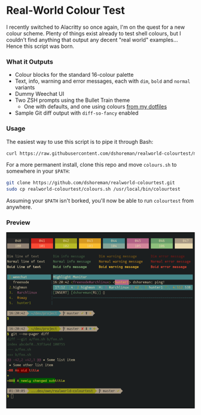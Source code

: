 # Real-World Colour Test

I recently switched to Alacritty so once again, I'm on the quest for a new
colour scheme. Plenty of things exist already to test shell colours, but I
couldn't find anything that output any decent "real world" examples...
Hence this script was born.

### What it Outputs

* Colour blocks for the standard 16-colour palette
* Text, info, warning and error messages, each with `dim`, `bold` and `normal` variants
* Dummy Weechat UI
* Two ZSH prompts using the Bullet Train theme
  * One with defaults, and one using colours
    [from my dotfiles](https://github.com/dshoreman/dotfiles/blob/ef5af8ebba772ee2f95cc562e81856efbfb4adf5/stowable/zsh/.zshrc#L8-L9)
* Sample Git diff output with `diff-so-fancy` enabled

### Usage

The easiest way to use this script is to pipe it through Bash:

```sh
curl https://raw.githubusercontent.com/dshoreman/realworld-colourtest/master/colours.sh | bash
```

For a more permanent install, clone this repo and move `colours.sh` to somewhere in your `$PATH`:

```sh
git clone https://github.com/dshoreman/realworld-colourtest.git
sudo cp realworld-colourtest/colours.sh /usr/local/bin/colourtest
```

Assuming your `$PATH` isn't borked, you'll now be able to run `colourtest` from anywhere.

### Preview

[![Preview of output from colours.sh](./preview.png)](./preview.png)
